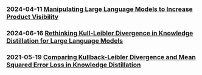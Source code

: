 ### 2024-04-11 [Manipulating Large Language Models to Increase Product Visibility](https://arxiv.org/abs/2404.07981)
### 2024-06-16 [Rethinking Kull-Leibler Divergence in Knowledge Distillation for Large Language Models](https://arxiv.org/abs/2404.02657)
### 2021-05-19 [Comparing Kullback-Leibler Divergence and Mean Squared Error Loss in Knowledge Distillation](https://arxiv.org/abs/2105.08919)

